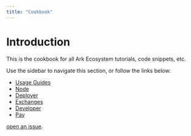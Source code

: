 ```yaml
---
title: "Cookbook"
---
```


# Introduction

This is the cookbook for all Ark Ecosystem tutorials, code snippets, etc. 


Use the sidebar to navigate this section, or follow the links below:

* [Usage Guides](/cookbook/usage-guides/)
* [Node](/cookbook/node/)
* [Deployer](/cookbook/deployer/)
* [Exchanges](/cookbook/exchanges/)
* [Developer](/cookbook/developer/)
* [Pay](/cookbook/pay/)

[open an issue](https://github.com/ArkEcosystem/docs).
